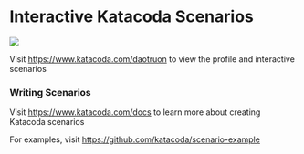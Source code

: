 # Interactive Katacoda Scenarios

[![](http://shields.katacoda.com/katacoda/daotruon/count.svg)](https://www.katacoda.com/daotruon "Get your profile on Katacoda.com")

Visit https://www.katacoda.com/daotruon to view the profile and interactive scenarios

### Writing Scenarios
Visit https://www.katacoda.com/docs to learn more about creating Katacoda scenarios

For examples, visit https://github.com/katacoda/scenario-example

